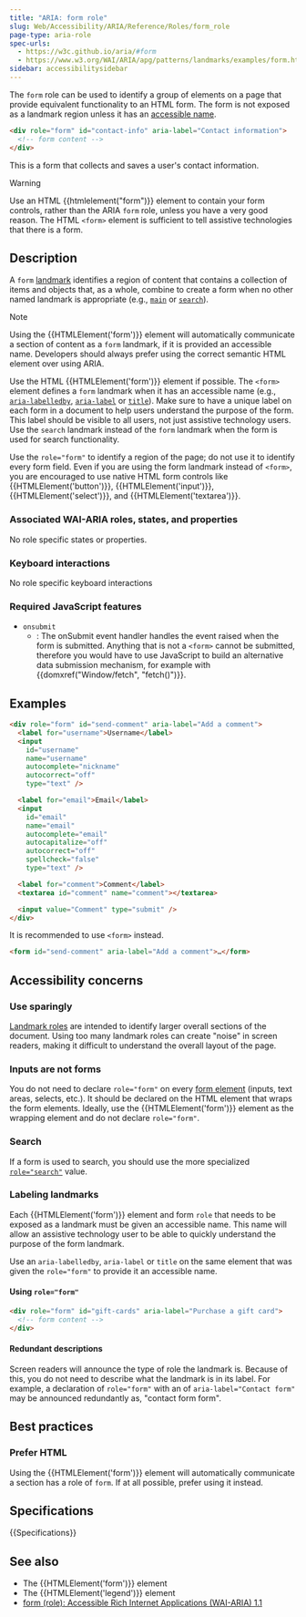 ```yaml
---
title: "ARIA: form role"
slug: Web/Accessibility/ARIA/Reference/Roles/form_role
page-type: aria-role
spec-urls:
  - https://w3c.github.io/aria/#form
  - https://www.w3.org/WAI/ARIA/apg/patterns/landmarks/examples/form.html
sidebar: accessibilitysidebar
---
```


The `form` role can be used to identify a group of elements on a page that provide equivalent functionality to an HTML form. The form is not exposed as a landmark region unless it has an [accessible name](/en-US/docs/Glossary/Accessible_name).

```html
<div role="form" id="contact-info" aria-label="Contact information">
  <!-- form content -->
</div>
```

This is a form that collects and saves a user's contact information.

> [!WARNING]
> Use an HTML {{htmlelement("form")}} element to contain your form controls, rather than the ARIA `form` role, unless you have a very good reason.
> The HTML `<form>` element is sufficient to tell assistive technologies that there is a form.

## Description

A `form` [landmark](/en-US/docs/Web/Accessibility/ARIA/Reference/Roles#3._landmark_roles) identifies a region of content that contains a collection of items and objects that, as a whole, combine to create a form when no other named landmark is appropriate (e.g., [`main`](/en-US/docs/Web/Accessibility/ARIA/Reference/Roles/main_role) or [`search`](/en-US/docs/Web/Accessibility/ARIA/Reference/Roles/search_role)).

> [!NOTE]
> Using the {{HTMLElement('form')}} element will automatically communicate a section of content as a `form` landmark, if it is provided an accessible name. Developers should always prefer using the correct semantic HTML element over using ARIA.

Use the HTML {{HTMLElement('form')}} element if possible. The `<form>` element defines a `form` landmark when it has an accessible name (e.g., [`aria-labelledby`](/en-US/docs/Web/Accessibility/ARIA/Reference/Attributes/aria-labelledby), [`aria-label`](/en-US/docs/Web/Accessibility/ARIA/Reference/Attributes/aria-label) or [`title`](/en-US/docs/Web/HTML/Global_attributes/title)). Make sure to have a unique label on each form in a document to help users understand the purpose of the form. This label should be visible to all users, not just assistive technology users. Use the `search` landmark instead of the `form` landmark when the form is used for search functionality.

Use the `role="form"` to identify a region of the page; do not use it to identify every form field. Even if you are using the form landmark instead of `<form>`, you are encouraged to use native HTML form controls like {{HTMLElement('button')}}, {{HTMLElement('input')}}, {{HTMLElement('select')}}, and {{HTMLElement('textarea')}}.

### Associated WAI-ARIA roles, states, and properties

No role specific states or properties.

### Keyboard interactions

No role specific keyboard interactions

### Required JavaScript features

- `onsubmit`
  - : The onSubmit event handler handles the event raised when the form is submitted. Anything that is not a `<form>` cannot be submitted, therefore you would have to use JavaScript to build an alternative data submission mechanism, for example with {{domxref("Window/fetch", "fetch()")}}.

## Examples

```html
<div role="form" id="send-comment" aria-label="Add a comment">
  <label for="username">Username</label>
  <input
    id="username"
    name="username"
    autocomplete="nickname"
    autocorrect="off"
    type="text" />

  <label for="email">Email</label>
  <input
    id="email"
    name="email"
    autocomplete="email"
    autocapitalize="off"
    autocorrect="off"
    spellcheck="false"
    type="text" />

  <label for="comment">Comment</label>
  <textarea id="comment" name="comment"></textarea>

  <input value="Comment" type="submit" />
</div>
```

It is recommended to use `<form>` instead.

```html
<form id="send-comment" aria-label="Add a comment">…</form>
```

## Accessibility concerns

### Use sparingly

[Landmark roles](/en-US/docs/Web/Accessibility/ARIA/Reference/Roles#3._landmark_roles) are intended to identify larger overall sections of the document. Using too many landmark roles can create "noise" in screen readers, making it difficult to understand the overall layout of the page.

### Inputs are not forms

You do not need to declare `role="form"` on every [form element](/en-US/docs/Web/HTML/Reference/Elements#forms) (inputs, text areas, selects, etc.). It should be declared on the HTML element that wraps the form elements. Ideally, use the {{HTMLElement('form')}} element as the wrapping element and do not declare `role="form"`.

### Search

If a form is used to search, you should use the more specialized [`role="search"`](/en-US/docs/Web/Accessibility/ARIA/Reference/Roles/search_role) value.

### Labeling landmarks

Each {{HTMLElement('form')}} element and form `role` that needs to be exposed as a landmark must be given an accessible name. This name will allow an assistive technology user to be able to quickly understand the purpose of the form landmark.

Use an `aria-labelledby`, `aria-label` or `title` on the same element that was given the `role="form"` to provide it an accessible name.

#### Using `role="form"`

```html
<div role="form" id="gift-cards" aria-label="Purchase a gift card">
  <!-- form content -->
</div>
```

#### Redundant descriptions

Screen readers will announce the type of role the landmark is. Because of this, you do not need to describe what the landmark is in its label. For example, a declaration of `role="form"` with an of `aria-label="Contact form"` may be announced redundantly as, "contact form form".

## Best practices

### Prefer HTML

Using the {{HTMLElement('form')}} element will automatically communicate a section has a role of `form`. If at all possible, prefer using it instead.

## Specifications

{{Specifications}}

## See also

- The {{HTMLElement('form')}} element
- The {{HTMLElement('legend')}} element
- [form (role): Accessible Rich Internet Applications (WAI-ARIA) 1.1](https://www.w3.org/TR/wai-aria/#form)
